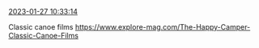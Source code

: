 [2023-01-27 10:33:14](https://mstdn.social/@hill_wanderer/109760714780154617)

Classic canoe films <a href="https://www.explore-mag.com/The-Happy-Camper-Classic-Canoe-Films" target="_blank" rel="nofollow noopener noreferrer" translate="no">https://www.explore-mag.com/The-Happy-Camper-Classic-Canoe-Films</a>